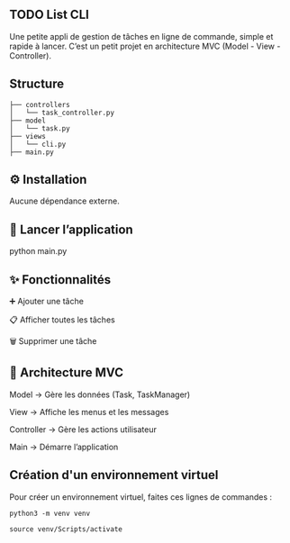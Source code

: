 ## TODO List CLI

Une petite appli de gestion de tâches en ligne de commande, simple et rapide à lancer.
C’est un petit projet en architecture MVC (Model - View - Controller).

## Structure

```
├── controllers
│   └── task_controller.py
├── model
│   └── task.py
├── views
│   └── cli.py
├── main.py
```

## ⚙️ Installation

Aucune dépendance externe.

## 🚀 Lancer l’application

python main.py

## ✨ Fonctionnalités

➕ Ajouter une tâche

📋 Afficher toutes les tâches

🗑️ Supprimer une tâche

## 🧩 Architecture MVC

Model → Gère les données (Task, TaskManager)

View → Affiche les menus et les messages

Controller → Gère les actions utilisateur

Main → Démarre l’application

## Création d'un environnement virtuel

Pour créer un environnement virtuel, faites ces lignes de commandes : 
```
python3 -m venv venv
```
```
source venv/Scripts/activate
```